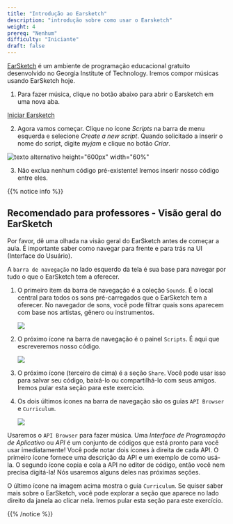 ```yaml
---
title: "Introdução ao Earsketch"
description: "introdução sobre como usar o Earsketch"
weight: 4
prereq: "Nenhum"
difficulty: "Iniciante"
draft: false
---
```


[EarSketch](https://en.wikipedia.org/wiki/EarSketch) é um ambiente de programação educacional gratuito desenvolvido no Georgia Institute of Technology. Iremos compor músicas usando EarSketch hoje.

1. Para fazer música, clique no botão abaixo para abrir o Earsketch em uma nova aba.

<a class="my-2 mx-4 btn btn-info" href="https://earsketch.gatech.edu/earsketch2/" target="_blank">Iniciar Earsketch</a>

2. Agora vamos começar. Clique no ícone *Scripts* na barra de menu esquerda e
selecione *Create a new script*. Quando solicitado a inserir o nome do script, digite *myjam* e clique no botão *Criar*.

![texto alternativo height="600px" width="60%"](../gif/createanewscript.gif "Nova demonstração de script")

3. Não exclua nenhum código pré-existente! Iremos inserir nosso código entre eles.

{{% notice info %}} 

## Recomendado para professores - Visão geral do EarSketch

Por favor, dê uma olhada na visão geral do EarSketch antes de começar a aula. É importante saber como navegar para frente e para trás na UI (Interface do Usuário).

A `barra de navegação` no lado esquerdo da tela é sua base para navegar por tudo o que o EarSketch tem a oferecer.

1. O primeiro item da barra de navegação é a coleção `Sounds`. É o local central para todos os sons pré-carregados que o EarSketch tem a oferecer. No navegador de sons, você pode filtrar quais sons aparecem com base nos artistas, gênero ou instrumentos.

    ![](../img/screenshot-navigation-sound-browser.png)

2. O próximo ícone na barra de navegação é o painel `Scripts`. É aqui que escreveremos nosso código.

    ![](../img/screenshot-navigation-script.png)

3. O próximo ícone (terceiro de cima) é a seção `Share`. Você pode usar isso para salvar seu código, baixá-lo ou compartilhá-lo com seus amigos. Iremos pular esta seção para este exercício.

4. Os dois últimos ícones na barra de navegação são os guias `API Browser` e `Curriculum`.

    ![](../img/screenshot-navigation-api-curriculum.png)

Usaremos o `API Browser` para fazer música. Uma *Interface de Programação de Aplicativo* ou *API* é um conjunto de códigos que está pronto para você usar imediatamente! Você pode notar dois ícones à direita de cada API. O primeiro ícone fornece uma descrição da API e um exemplo de como usá-la. O segundo ícone copia e cola a API no editor de código, então você nem precisa digitá-la! Nós
usaremos alguns deles nas próximas seções.

O último ícone na imagem acima mostra o guia `Curriculum`. Se quiser saber mais sobre o EarSketch, você pode explorar a seção que aparece no lado direito da janela ao clicar nela. Iremos pular esta seção para este exercício.

{{% /notice %}}